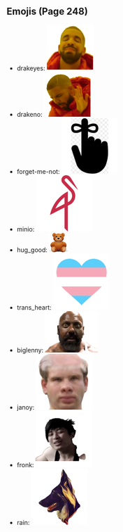 
## Emojis (Page 248)

* drakeyes: ![drakeyes](output/drakeyes.png)
* drakeno: ![drakeno](output/drakeno.png)
* forget-me-not: ![forget-me-not](output/forget-me-not.png)
* minio: ![minio](output/minio.png)
* hug_good: ![hug_good](output/hug_good.gif)
* trans_heart: ![trans_heart](output/trans_heart.png)
* biglenny: ![biglenny](output/biglenny.png)
* janoy: ![janoy](output/janoy.png)
* fronk: ![fronk](output/fronk.png)
* rain: ![rain](output/rain.png)
